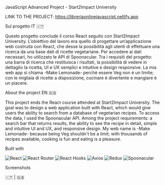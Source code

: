 JavaScript Advanced Project - Start2Impact University

LINK TO THE PROJECT: [https://libreriaonlinejavascript.netlify.app
](https://makelemonade.netlify.app)

Sul progetto IT 🇮🇹

Questo progetto conclude il corso React seguito con Start2Impact University.
L’obiettivo del lavoro era quello di progettare un’applicazione web costruita con React, che desse la possibilità agli utenti di effettuare una ricerca da una base dati di ricette vegetariane. Per accedere ai dati necessari, ho utilizzato le API di Spoonacular. Tra i requisiti del progetto: una barra di ricerca che restituisca i risultati, la possibilità di vedere in dettaglio la ricetta, UI e UX semplici e intuitive e design responsive. 
La mia web app si chiama -Make Lemonade- perchè essere Veg non è un limite; con le migliaia di ricette a disposizione, cucinare è divertente e mangiare è un piacere.

About the project EN 🇬🇧

This project ends the React course attended at Start2Impact University.
The goal was to design a web application built with React, which would give users the ability to search from a database of vegetarian recipes. To access the data, I used the Spoonacular API. Among the project requirements: a search bar that returns results, the ability to see the recipe in detail, simple and intuitive UI and UX, and responsive design. 
My web name is -Make Lemonade- because being Veg shouldn't be a limit; with thousands of recipes available, cooking is fun and eating is a pleasure.

Built with

![React](https://img.shields.io/badge/React-61DAFB?style=for-the-badge&logo=react&logoColor=white)
![React Router](https://img.shields.io/badge/React_Router-CA4245?style=for-the-badge&logo=react-router&logoColor=white)
![React Hooks](https://img.shields.io/badge/React_Hooks-61DAFB?style=for-the-badge&logo=react&logoColor=white)
![Axios](https://img.shields.io/badge/Axios-5A29E4?style=for-the-badge&logo=axios&logoColor=white)
![Redux](https://img.shields.io/badge/Redux-764ABC?style=for-the-badge&logo=redux&logoColor=white)
![Spoonacular](https://img.shields.io/badge/Spoonacular_API-4CAF50?style=for-the-badge&logo=spoonacular&logoColor=white)

Screenshots

🇮🇹  | 🇬🇧 


